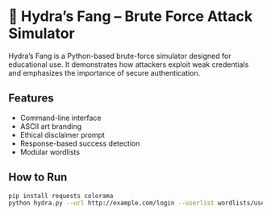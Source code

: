 # 🧛 Hydra’s Fang – Brute Force Attack Simulator

Hydra’s Fang is a Python-based brute-force simulator designed for educational use. It demonstrates how attackers exploit weak credentials and emphasizes the importance of secure authentication.

## Features
- Command-line interface
- ASCII art branding
- Ethical disclaimer prompt
- Response-based success detection
- Modular wordlists

## How to Run
```bash
pip install requests colorama
python hydra.py --url http://example.com/login --userlist wordlists/usernames.txt --passlist wordlists/passwords.txt